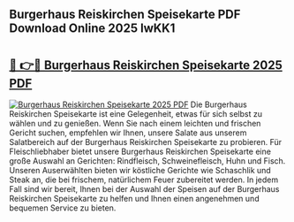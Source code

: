 ## Burgerhaus Reiskirchen Speisekarte PDF Download Online 2025 lwKK1

# <h2><a href="http://gc8g1tv.nevu.top/?p=Burgerhaus+Reiskirchen+Speisekarte">🔗 👉🔴 Burgerhaus Reiskirchen Speisekarte 2025 PDF</a></h2>

[![Burgerhaus Reiskirchen Speisekarte 2025 PDF](https://i.imgur.com/dBaPXMq.png)](http://gc8g1tv.nevu.top/?p=Burgerhaus+Reiskirchen+Speisekarte)
Die Burgerhaus Reiskirchen Speisekarte ist eine Gelegenheit, etwas für sich selbst zu wählen und zu genießen. Wenn Sie nach einem leichten und frischen Gericht suchen, empfehlen wir Ihnen, unsere Salate aus unserem Salatbereich auf der Burgerhaus Reiskirchen Speisekarte zu probieren. Für Fleischliebhaber bietet unsere Burgerhaus Reiskirchen Speisekarte eine große Auswahl an Gerichten: Rindfleisch, Schweinefleisch, Huhn und Fisch. Unseren Auserwählten bieten wir köstliche Gerichte wie Schaschlik und Steak an, die bei frischem, natürlichem Feuer zubereitet werden. In jedem Fall sind wir bereit, Ihnen bei der Auswahl der Speisen auf der Burgerhaus Reiskirchen Speisekarte zu helfen und Ihnen einen angenehmen und bequemen Service zu bieten.
